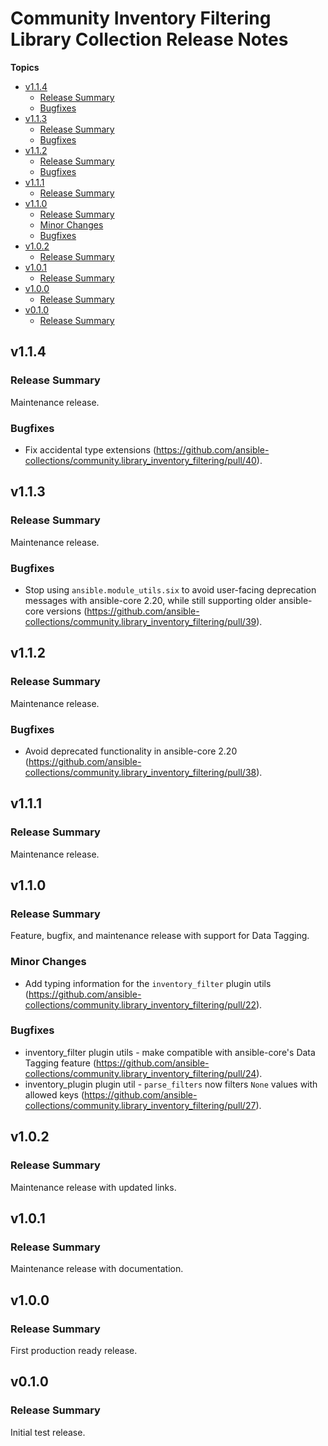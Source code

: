 # Community Inventory Filtering Library Collection Release Notes

**Topics**

- <a href="#v1-1-4">v1\.1\.4</a>
    - <a href="#release-summary">Release Summary</a>
    - <a href="#bugfixes">Bugfixes</a>
- <a href="#v1-1-3">v1\.1\.3</a>
    - <a href="#release-summary-1">Release Summary</a>
    - <a href="#bugfixes-1">Bugfixes</a>
- <a href="#v1-1-2">v1\.1\.2</a>
    - <a href="#release-summary-2">Release Summary</a>
    - <a href="#bugfixes-2">Bugfixes</a>
- <a href="#v1-1-1">v1\.1\.1</a>
    - <a href="#release-summary-3">Release Summary</a>
- <a href="#v1-1-0">v1\.1\.0</a>
    - <a href="#release-summary-4">Release Summary</a>
    - <a href="#minor-changes">Minor Changes</a>
    - <a href="#bugfixes-3">Bugfixes</a>
- <a href="#v1-0-2">v1\.0\.2</a>
    - <a href="#release-summary-5">Release Summary</a>
- <a href="#v1-0-1">v1\.0\.1</a>
    - <a href="#release-summary-6">Release Summary</a>
- <a href="#v1-0-0">v1\.0\.0</a>
    - <a href="#release-summary-7">Release Summary</a>
- <a href="#v0-1-0">v0\.1\.0</a>
    - <a href="#release-summary-8">Release Summary</a>

<a id="v1-1-4"></a>
## v1\.1\.4

<a id="release-summary"></a>
### Release Summary

Maintenance release\.

<a id="bugfixes"></a>
### Bugfixes

* Fix accidental type extensions \([https\://github\.com/ansible\-collections/community\.library\_inventory\_filtering/pull/40](https\://github\.com/ansible\-collections/community\.library\_inventory\_filtering/pull/40)\)\.

<a id="v1-1-3"></a>
## v1\.1\.3

<a id="release-summary-1"></a>
### Release Summary

Maintenance release\.

<a id="bugfixes-1"></a>
### Bugfixes

* Stop using <code>ansible\.module\_utils\.six</code> to avoid user\-facing deprecation messages with ansible\-core 2\.20\, while still supporting older ansible\-core versions \([https\://github\.com/ansible\-collections/community\.library\_inventory\_filtering/pull/39](https\://github\.com/ansible\-collections/community\.library\_inventory\_filtering/pull/39)\)\.

<a id="v1-1-2"></a>
## v1\.1\.2

<a id="release-summary-2"></a>
### Release Summary

Maintenance release\.

<a id="bugfixes-2"></a>
### Bugfixes

* Avoid deprecated functionality in ansible\-core 2\.20 \([https\://github\.com/ansible\-collections/community\.library\_inventory\_filtering/pull/38](https\://github\.com/ansible\-collections/community\.library\_inventory\_filtering/pull/38)\)\.

<a id="v1-1-1"></a>
## v1\.1\.1

<a id="release-summary-3"></a>
### Release Summary

Maintenance release\.

<a id="v1-1-0"></a>
## v1\.1\.0

<a id="release-summary-4"></a>
### Release Summary

Feature\, bugfix\, and maintenance release with support for Data Tagging\.

<a id="minor-changes"></a>
### Minor Changes

* Add typing information for the <code>inventory\_filter</code> plugin utils \([https\://github\.com/ansible\-collections/community\.library\_inventory\_filtering/pull/22](https\://github\.com/ansible\-collections/community\.library\_inventory\_filtering/pull/22)\)\.

<a id="bugfixes-3"></a>
### Bugfixes

* inventory\_filter plugin utils \- make compatible with ansible\-core\'s Data Tagging feature \([https\://github\.com/ansible\-collections/community\.library\_inventory\_filtering/pull/24](https\://github\.com/ansible\-collections/community\.library\_inventory\_filtering/pull/24)\)\.
* inventory\_plugin plugin util \- <code>parse\_filters</code> now filters <code>None</code> values with allowed keys \([https\://github\.com/ansible\-collections/community\.library\_inventory\_filtering/pull/27](https\://github\.com/ansible\-collections/community\.library\_inventory\_filtering/pull/27)\)\.

<a id="v1-0-2"></a>
## v1\.0\.2

<a id="release-summary-5"></a>
### Release Summary

Maintenance release with updated links\.

<a id="v1-0-1"></a>
## v1\.0\.1

<a id="release-summary-6"></a>
### Release Summary

Maintenance release with documentation\.

<a id="v1-0-0"></a>
## v1\.0\.0

<a id="release-summary-7"></a>
### Release Summary

First production ready release\.

<a id="v0-1-0"></a>
## v0\.1\.0

<a id="release-summary-8"></a>
### Release Summary

Initial test release\.
